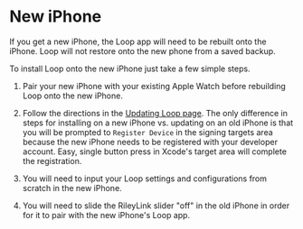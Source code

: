 # New iPhone

If you get a new iPhone, the Loop app will need to be rebuilt onto the iPhone. Loop will not restore onto the new phone from a saved backup.

To install Loop onto the new iPhone just take a few simple steps.

1. Pair your new iPhone with your existing Apple Watch before rebuilding Loop onto the new iPhone.</br>

2. Follow the directions in the [Updating Loop page](https://loopkit.github.io/loopdocs/setup/update/updating/). The only difference in steps for installing on a new iPhone vs. updating on an old iPhone is that you will be prompted to `Register Device` in the signing targets area because the new iPhone needs to be registered with your developer account. Easy, single button press in Xcode's target area will complete the registration.</br>

3. You will need to input your Loop settings and configurations from scratch in the new iPhone.</br>

4. You will need to slide the RileyLink slider "off" in the old iPhone in order for it to pair with the new iPhone's Loop app.

